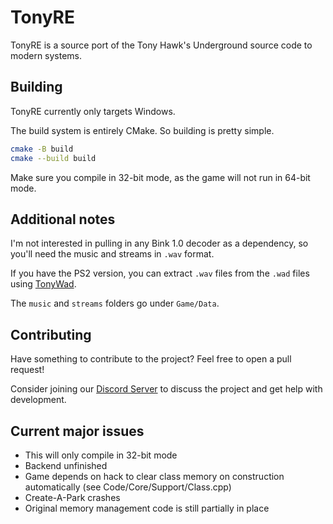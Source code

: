 # TonyRE

TonyRE is a source port of the Tony Hawk's Underground source code to modern systems.

## Building

TonyRE currently only targets Windows.

The build system is entirely CMake. So building is pretty simple.

```bash
cmake -B build
cmake --build build
```

Make sure you compile in 32-bit mode, as the game will not run in 64-bit mode.

## Additional notes

I'm not interested in pulling in any Bink 1.0 decoder as a dependency, so you'll need the music and streams in `.wav` format.

If you have the PS2 version, you can extract `.wav` files from the `.wad` files using [TonyWad](https://github.com/cuckydev/TonyWad).

The `music` and `streams` folders go under `Game/Data`.

## Contributing

Have something to contribute to the project? Feel free to open a pull request!

Consider joining our [Discord Server](https://discord.gg/TvyX2jxAX8) to discuss the project and get help with development.

## Current major issues

- This will only compile in 32-bit mode
- Backend unfinished
- Game depends on hack to clear class memory on construction automatically (see Code/Core/Support/Class.cpp)
- Create-A-Park crashes
- Original memory management code is still partially in place
